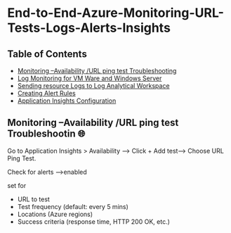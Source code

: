 # End-to-End-Azure-Monitoring-URL-Tests-Logs-Alerts-Insights
## Table of Contents
- [Monitoring –Availability /URL ping test Troubleshooting](#url-ping-test-troubleshooting)
- [Log Monitoring for VM Ware and Windows Server](#monitoring-setup)
- [Sending resource Logs to Log Analytical Workspace](#log-analytics-integration)
- [Creating Alert Rules](#creating-alert-rules)
- [Application Insights Configuration](#application-insights-configuration)

## Monitoring –Availability /URL ping test Troubleshootin 🌐 
Go to Application Insights > Availability -->
Click + Add test-->
Choose URL Ping Test.

Check for alerts -->enabled

set for 

- URL to test  
- Test frequency (default: every 5 mins)  
- Locations (Azure regions)  
- Success criteria (response time, HTTP 200 OK, etc.)

